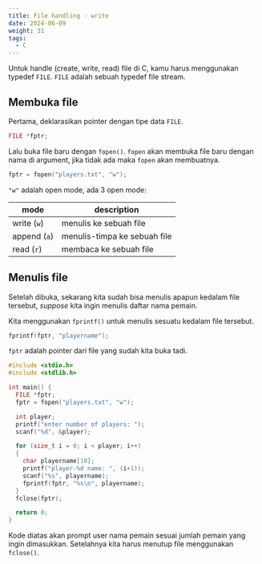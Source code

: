 ```yaml
---
title: File handling - write
date: 2024-06-09
weight: 31
tags:
  - C
---
```


Untuk handle (create, write, read) file di C, kamu harus menggunakan typedef `FILE`. `FILE` adalah sebuah typedef file stream.

## Membuka file

Pertama, deklarasikan pointer dengan tipe data `FILE`.

```c
FILE *fptr;
```

Lalu buka file baru dengan `fopen()`. `fopen` akan membuka file baru dengan nama di argument, jika tidak ada maka `fopen` akan membuatnya.

```c
fptr = fopen("players.txt", "w");
```

`"w"` adalah open mode, ada 3 open mode:

|mode|description|
|-|-|
|write (`w`) | menulis ke sebuah file |
|append (`a`) | menulis-timpa ke sebuah file |
|read (`r`) | membaca ke sebuah file |

## Menulis file

Setelah dibuka, sekarang kita sudah bisa menulis apapun kedalam file tersebut, *suppose* kita ingin menulis daftar nama pemain.

Kita menggunakan `fprintf()` untuk menulis sesuatu kedalam file tersebut.

```c
fprintf(fptr, "playername");
```

`fptr` adalah pointer dari file yang sudah kita buka tadi.

```c
#include <stdio.h>
#include <stdlib.h>

int main() {
  FILE *fptr;
  fptr = fopen("players.txt", "w");

  int player;
  printf("enter number of players: ");
  scanf("%d", &player);

  for (size_t i = 0; i < player; i++)
  {
    char playername[10];
    printf("player-%d name: ", (i+1));
    scanf("%s", playername);
    fprintf(fptr, "%s\n", playername);
  }
  fclose(fptr);

  return 0;
}
```

Kode diatas akan prompt user nama pemain sesuai jumlah pemain yang ingin dimasukkan. Setelahnya kita harus menutup file menggunakan `fclose()`.